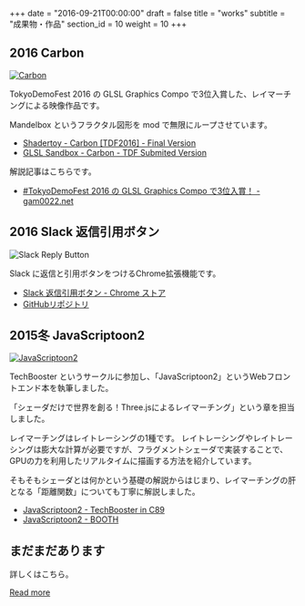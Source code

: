 +++
date = "2016-09-21T00:00:00"
draft = false
title = "works"
subtitle = "成果物・作品"
section_id = 10
weight = 10
+++

## 2016 Carbon

[<img alt="Carbon" src="/images/works/carbon.png" class="right">](/images/works/carbon_original.png)

TokyoDemoFest 2016 の GLSL Graphics Compo で3位入賞した、レイマーチングによる映像作品です。

Mandelbox というフラクタル図形を mod で無限にループさせています。

- [Shadertoy - Carbon \[TDF2016\] - Final Version](https://www.shadertoy.com/view/MsG3Wy)
- [GLSL Sandbox - Carbon - TDF Submited Version](http://glslsandbox.com/e#30972.0)

解説記事はこちらです。

- [#TokyoDemoFest 2016 の GLSL Graphics Compo で3位入賞！ - gam0022.net](/blog/2016/02/24/tokyo-demo-fest/)

## 2016 Slack 返信引用ボタン

<img alt="Slack Reply Button" src="/images/works/slack-reply-button.png" class="right">

Slack に返信と引用ボタンをつけるChrome拡張機能です。

- [Slack 返信引用ボタン - Chrome ストア](https://chrome.google.com/webstore/detail/slack-%E8%BF%94%E4%BF%A1%E5%BC%95%E7%94%A8%E3%83%9C%E3%82%BF%E3%83%B3slack-reply/cechhipifmcinmnnjnlichjigoabokbg?hl=ja)
- [GitHubリポジトリ](https://github.com/gam0022/slack-reply-and-quote-button)

## 2015冬 JavaScriptoon2

[<img alt="JavaScriptoon2" src="/images/works/javascriptoon2.jpg" class="right">](/images/works/javascriptoon2_original.jpg)

TechBooster というサークルに参加し、「JavaScriptoon2」というWebフロントエンド本を執筆しました。

「シェーダだけで世界を創る！Three.jsによるレイマーチング」という章を担当しました。

レイマーチングはレイトレーシングの1種です。
レイトレーシングやレイトレーシングは膨大な計算が必要ですが、フラグメントシェーダで実装することで、GPUの力を利用したリアルタイムに描画する方法を紹介しています。

そもそもシェーダとは何かという基礎の解説からはじまり、レイマーチングの肝となる「距離関数」についても丁寧に解説しました。

- [JavaScriptoon2 - TechBooster in C89](https://techbooster.github.io/c89/#scriptoon2)
- [JavaScriptoon2 - BOOTH](https://techbooster.booth.pm/items/178227/)

## まだまだあります

詳しくはこちら。

<div class="read-more">
  <a href="/works" class="btn btn-primary btn-outline btn-lg">Read more</a>
</div>
